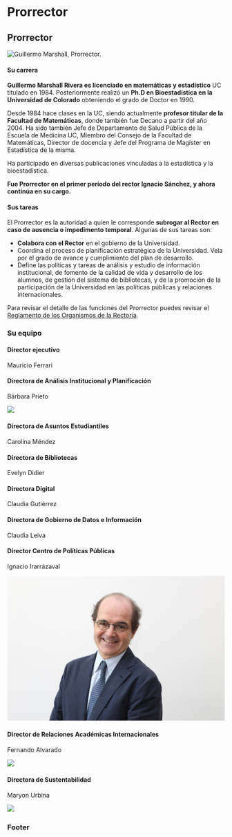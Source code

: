 # Prorrector

## Prorrector

![Guillermo Marshall, Prorrector.](../../../.gitbook/assets/_mg_7223.jpg)

#### Su carrera

**Guillermo Marshall Rivera es licenciado en matemáticas y estadístico** UC titulado en 1984. Posteriormente realizó un **Ph.D en Bioestadística en la Universidad de Colorado** obteniendo el grado de Doctor en 1990. 

Desde 1984 hace clases en la UC, siendo actualmente **profesor titular de la Facultad de Matemáticas**, donde también fue Decano a partir del año 2004. Ha sido también Jefe de Departamento de Salud Pública de la Escuela de Medicina UC, Miembro del Consejo de la Facultad de Matemáticas, Director de docencia y Jefe del Programa de Magíster en Estadística de la misma.  
  
Ha participado en diversas publicaciones vinculadas a la estadística y la bioestadística.

**Fue Prorrector en el primer período del rector Ignacio Sánchez, y ahora continúa en su cargo.** 

#### Sus tareas

El Prorrector es la autoridad a quien le corresponde **subrogar al Rector en caso de ausencia o impedimento temporal**. Algunas de sus tareas son: 

* **Colabora con el Rector** en el gobierno de la Universidad.
* Coordina el proceso de planificación estratégica de la Universidad. Vela por el grado de avance y cumplimiento del plan de desarrollo.
* Define las políticas y tareas de análisis y estudio de información institucional, de fomento de la calidad de vida y desarrollo de los alumnos, de gestión del sistema de bibliotecas, y de la promoción de la participación de la Universidad en las políticas públicas y relaciones internacionales.

Para revisar el detalle de las funciones del Prorrector puedes revisar el [Reglamento de los Organismos de la Rectoría](http://secretariageneral.uc.cl/documento/normas-generales/101-reglamento-de-los-organismos-de-rectoria/file).

### Su equipo

#### Director ejecutivo 

Mauricio Ferrari

#### Directora de Análisis Institucional y Planificación

Bárbara Prieto

![](../../../.gitbook/assets/_mg_0742.JPG)

####  Directora de Asuntos Estudiantiles

Carolina Méndez

#### Directora de Bibliotecas

Evelyn Didier

#### Directora Digital

Claudia Gutiérrez

#### Directora de Gobierno de Datos e Información

Claudia Leiva

#### Director Centro de Políticas Públicas

Ignacio Irarrázaval

![](../../../.gitbook/assets/img_0276.JPG)

#### Director de Relaciones Académicas Internacionales

Fernando Alvarado

![](../../../.gitbook/assets/img_5484.JPG)

#### Directora de Sustentabilidad

Maryon Urbina

![](../../../.gitbook/assets/img_7353.JPG)



### Footer

